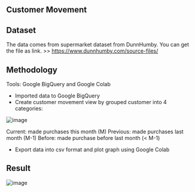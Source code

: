 ## Customer Movement

## Dataset
The data comes from supermarket dataset from DunnHumby. You can get the file as link. >> https://www.dunnhumby.com/source-files/

## Methodology
Tools: Google BigQuery and Google Colab
- Imported data to Google BigQuery
- Create customer movement view by grouped customer into 4 categories:

![image](https://user-images.githubusercontent.com/78214709/122635100-2e357480-d10c-11eb-89d3-a58c078dfa04.png)

Current: made purchases this month (M)
Previous: made purchases last month (M-1)
Before: made purchase before last month (< M-1)

- Export data into csv format and plot graph using Google Colab

## Result

![image](https://user-images.githubusercontent.com/78214709/122601887-2d64fa00-d09c-11eb-856a-c23975abd2a0.png)

